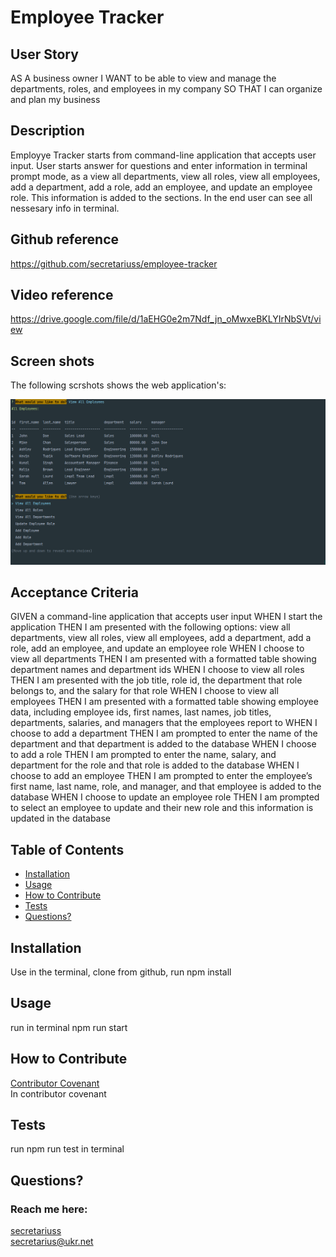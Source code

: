 # Employee Tracker

## User Story
AS A business owner
I WANT to be able to view and manage the departments, roles, and employees in my company
SO THAT I can organize and plan my business

## Description
 Employye Tracker starts from command-line application that accepts user input. User starts answer for questions and enter information in terminal prompt mode, as a view all departments, view all roles, view all employees, add a department, add a role, add an employee, and update an employee role. This information is added to the sections. In the end user can see all nessesary info in terminal.  

## Github reference
https://github.com/secretariuss/employee-tracker

## Video reference
https://drive.google.com/file/d/1aEHG0e2m7Ndf_jn_oMwxeBKLYIrNbSVt/view

## Screen shots

The following scrshots shows the web application's:

![scrshot1](./assets/images/scr1.png)

## Acceptance Criteria
GIVEN a command-line application that accepts user input
WHEN I start the application
THEN I am presented with the following options: view all departments, view all roles, view all employees, add a department, add a role, add an employee, and update an employee role
WHEN I choose to view all departments
THEN I am presented with a formatted table showing department names and department ids
WHEN I choose to view all roles
THEN I am presented with the job title, role id, the department that role belongs to, and the salary for that role
WHEN I choose to view all employees
THEN I am presented with a formatted table showing employee data, including employee ids, first names, last names, job titles, departments, salaries, and managers that the employees report to
WHEN I choose to add a department
THEN I am prompted to enter the name of the department and that department is added to the database
WHEN I choose to add a role
THEN I am prompted to enter the name, salary, and department for the role and that role is added to the database
WHEN I choose to add an employee
THEN I am prompted to enter the employee’s first name, last name, role, and manager, and that employee is added to the database
WHEN I choose to update an employee role
THEN I am prompted to select an employee to update and their new role and this information is updated in the database


  ## Table of Contents
  * [Installation](#installation)
  * [Usage](#usage)
  * [How to Contribute](#how-to-contribute)
  * [Tests](#tests)
  * [Questions?](#questions)
  
  ## Installation
  Use in the terminal, clone from github, run npm install
  ## Usage
  run in terminal npm run start
  ## How to Contribute
  [Contributor Covenant](https://www.contributor-covenant.org/)  
  In contributor covenant
  ## Tests
  run npm run test in terminal
  ## Questions?
  ### Reach me here: 
  [secretariuss](https://github.com/secretariuss)  
  secretarius@ukr.net